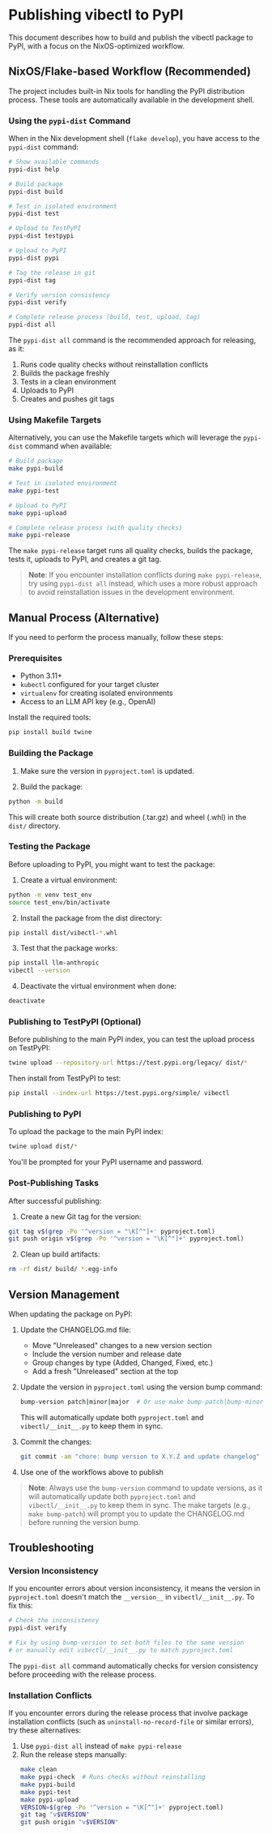 # Publishing vibectl to PyPI

This document describes how to build and publish the vibectl package to PyPI,
with a focus on the NixOS-optimized workflow.

## NixOS/Flake-based Workflow (Recommended)

The project includes built-in Nix tools for handling the PyPI distribution process.
These tools are automatically available in the development shell.

### Using the `pypi-dist` Command

When in the Nix development shell (`flake develop`), you have access to the
`pypi-dist` command:

```zsh
# Show available commands
pypi-dist help

# Build package
pypi-dist build

# Test in isolated environment
pypi-dist test

# Upload to TestPyPI
pypi-dist testpypi

# Upload to PyPI
pypi-dist pypi

# Tag the release in git
pypi-dist tag

# Verify version consistency
pypi-dist verify

# Complete release process (build, test, upload, tag)
pypi-dist all
```

The `pypi-dist all` command is the recommended approach for releasing, as it:
1. Runs code quality checks without reinstallation conflicts
2. Builds the package freshly
3. Tests in a clean environment
4. Uploads to PyPI
5. Creates and pushes git tags

### Using Makefile Targets

Alternatively, you can use the Makefile targets which will leverage the `pypi-dist`
command when available:

```zsh
# Build package
make pypi-build

# Test in isolated environment
make pypi-test

# Upload to PyPI
make pypi-upload

# Complete release process (with quality checks)
make pypi-release
```

The `make pypi-release` target runs all quality checks, builds the package, tests
it, uploads to PyPI, and creates a git tag.

> **Note**: If you encounter installation conflicts during `make pypi-release`,
> try using `pypi-dist all` instead, which uses a more robust approach to avoid
> reinstallation issues in the development environment.

## Manual Process (Alternative)

If you need to perform the process manually, follow these steps:

### Prerequisites

- Python 3.11+
- `kubectl` configured for your target cluster
- `virtualenv` for creating isolated environments
- Access to an LLM API key (e.g., OpenAI)

Install the required tools:

```zsh
pip install build twine
```

### Building the Package

1. Make sure the version in `pyproject.toml` is updated.

2. Build the package:

```zsh
python -m build
```

This will create both source distribution (.tar.gz) and wheel (.whl) in the `dist/` directory.

### Testing the Package

Before uploading to PyPI, you might want to test the package:

1. Create a virtual environment:

```zsh
python -m venv test_env
source test_env/bin/activate
```

2. Install the package from the dist directory:

```zsh
pip install dist/vibectl-*.whl
```

3. Test that the package works:

```zsh
pip install llm-anthropic
vibectl --version
```

4. Deactivate the virtual environment when done:

```zsh
deactivate
```

### Publishing to TestPyPI (Optional)

Before publishing to the main PyPI index, you can test the upload process on TestPyPI:

```zsh
twine upload --repository-url https://test.pypi.org/legacy/ dist/*
```

Then install from TestPyPI to test:

```zsh
pip install --index-url https://test.pypi.org/simple/ vibectl
```

### Publishing to PyPI

To upload the package to the main PyPI index:

```zsh
twine upload dist/*
```

You'll be prompted for your PyPI username and password.

### Post-Publishing Tasks

After successful publishing:

1. Create a new Git tag for the version:

```zsh
git tag v$(grep -Po '^version = "\K[^"]+' pyproject.toml)
git push origin v$(grep -Po '^version = "\K[^"]+' pyproject.toml)
```

2. Clean up build artifacts:

```zsh
rm -rf dist/ build/ *.egg-info
```

## Version Management

When updating the package on PyPI:

1. Update the CHANGELOG.md file:
   - Move "Unreleased" changes to a new version section
   - Include the version number and release date
   - Group changes by type (Added, Changed, Fixed, etc.)
   - Add a fresh "Unreleased" section at the top

2. Update the version in `pyproject.toml` using the version bump command:
   ```zsh
   bump-version patch|minor|major  # Or use make bump-patch|bump-minor|bump-major
   ```
   This will automatically update both `pyproject.toml` and `vibectl/__init__.py` to keep them in sync.

3. Commit the changes:
   ```zsh
   git commit -am "chore: bump version to X.Y.Z and update changelog"
   ```

4. Use one of the workflows above to publish

> **Note**: Always use the `bump-version` command to update versions, as it will
> automatically update both `pyproject.toml` and `vibectl/__init__.py` to keep them
> in sync. The make targets (e.g., `make bump-patch`) will prompt you to update the
> CHANGELOG.md before running the version bump.

## Troubleshooting

### Version Inconsistency

If you encounter errors about version inconsistency, it means the version in
`pyproject.toml` doesn't match the `__version__` in `vibectl/__init__.py`. To fix this:

```zsh
# Check the inconsistency
pypi-dist verify

# Fix by using bump-version to set both files to the same version
# or manually edit vibectl/__init__.py to match pyproject.toml
```

The `pypi-dist all` command automatically checks for version consistency before
proceeding with the release process.

### Installation Conflicts

If you encounter errors during the release process that involve package installation
conflicts (such as `uninstall-no-record-file` or similar errors), try these alternatives:

1. Use `pypi-dist all` instead of `make pypi-release`
2. Run the release steps manually:
   ```zsh
   make clean
   make pypi-check  # Runs checks without reinstalling
   make pypi-build
   make pypi-test
   make pypi-upload
   VERSION=$(grep -Po '^version = "\K[^"]+' pyproject.toml)
   git tag "v$VERSION"
   git push origin "v$VERSION"
   ```
